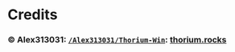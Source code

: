 # Credits

### © Alex313031: [`/Alex313031/Thorium-Win`](https://github.com/Alex313031/Thorium-Win): [thorium.rocks](https://thorium.rocks/)
